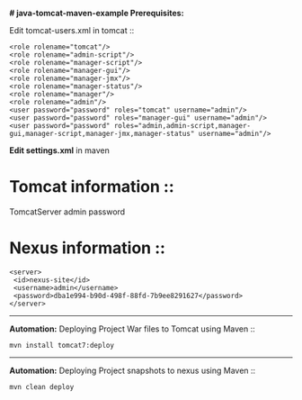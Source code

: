 **# java-tomcat-maven-example
Prerequisites:**

Edit tomcat-users.xml in tomcat ::

	<role rolename="tomcat"/>
	<role rolename="admin-script"/>
	<role rolename="manager-script"/>
	<role rolename="manager-gui"/>
	<role rolename="manager-jmx"/>
	<role rolename="manager-status"/>
	<role rolename="manager"/>
	<role rolename="admin"/>
	<user password="password" roles="tomcat" username="admin"/>
	<user password="password" roles="manager-gui" username="admin"/>
	<user password="password" roles="admin,admin-script,manager-gui,manager-script,manager-jmx,manager-status" username="admin"/>

**Edit settings.xml** in maven

# Tomcat information ::
   <server>
  <id>TomcatServer</id>
  <username>admin</username>
  <password>password</password>
   </server>
   
   
# Nexus information ::
    <server>     
     <id>nexus-site</id>
     <username>admin</username>
     <password>dba1e994-b90d-498f-88fd-7b9ee8291627</password>
    </server>

---------------------------------
**Automation:**
Deploying Project War files to Tomcat using Maven ::

	mvn install tomcat7:deploy

--------------------------------
**Automation:**
Deploying Project snapshots to nexus using Maven ::

	mvn clean deploy
